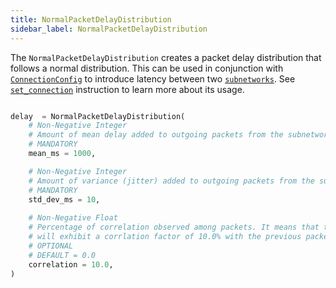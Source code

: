 ```yaml
---
title: NormalPacketDelayDistribution
sidebar_label: NormalPacketDelayDistribution
---
```


The `NormalPacketDelayDistribution` creates a packet delay distribution that follows a normal distribution. This can be used in conjunction with [`ConnectionConfig`][connection-config] to introduce latency between two [`subnetworks`][subnetworks-reference]. See [`set_connection`][set-connection-reference] instruction to learn more about its usage.

```python

delay  = NormalPacketDelayDistribution(
    # Non-Negative Integer
    # Amount of mean delay added to outgoing packets from the subnetwork
    # MANDATORY
    mean_ms = 1000,

    # Non-Negative Integer
    # Amount of variance (jitter) added to outgoing packets from the subnetwork
    # MANDATORY
    std_dev_ms = 10,
    
    # Non-Negative Float
    # Percentage of correlation observed among packets. It means that the delay observed in next packet
    # will exhibit a corrlation factor of 10.0% with the previous packet. 
    # OPTIONAL
    # DEFAULT = 0.0
    correlation = 10.0,
)   
```

<!--------------- ONLY LINKS BELOW THIS POINT ---------------------->
[connection-config]: ./connection-config.md
[subnetworks-reference]: ../concepts-reference/subnetworks.md
[set-connection-reference]: ./plan.md#set_connection
